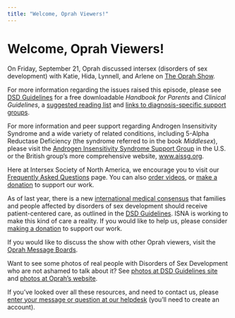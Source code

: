 ```yaml
---
title: "Welcome, Oprah Viewers!"
---
```


# Welcome, Oprah Viewers!

On Friday, September 21, Oprah discussed intersex (disorders of sex development) with Katie, Hida, Lynnell, and Arlene on <a href="http://www.oprah.com/tows/pastshows/200709/tows_past_20070921.jhtml">The Oprah Show</a>.  

For more information regarding the issues raised this episode, please see <a href="http://dsdguidelines.org/"><span class="caps">DSD</span> Guidelines</a> for a free downloadable _Handbook for Parents_ and _Clinical Guidelines_, a <a href="/reading_list">suggested reading list</a> and <a href="http://www.dsdguidelines.org/htdocs/parents/support_groups.html">links to diagnosis-specific support groups</a>.  

For more information and peer support regarding Androgen Insensitivity Syndrome and a wide variety of related conditions, including 5-Alpha Reductase Deficiency (the syndrome referred to in the book _Middlesex_), please visit the <a href="http://www.aissgusa.org">Androgen Insensitivity Syndrome Support Group</a> in the U.S. or the British group&#8217;s more comprehensive website, <a href="http://www.aissg.org">www.aissg.org</a>.  

Here at Intersex Society of North America, we encourage you to visit our <a href="/faq">Frequently Asked Questions</a> page. You can also <a href="/videos">order videos</a>, or <a href="/donate">make a donation</a> to support our work.  

As of last year, there is a new <a href="http://pediatrics.aappublications.org/cgi/reprint/118/2/e488">international medical consensus</a> that families and people affected by disorders of sex development should receive patient-centered care, as outlined in the <a href="http://www.dsdguidelines.org/"><span class="caps">DSD</span> Guidelines</a>. <span class="caps">ISNA</span> is working to make this kind of care a reality. If you would like to help us, please consider <a href="/donate">making a donation</a> to support our work.  


If you would like to discuss the show with other Oprah viewers, visit the <a href="http://www.oprah.com/community/thread/1545">Oprah Message Boards</a>.  

Want to see some photos of real people with Disorders of Sex Development who are not ashamed to talk about it? See <a href="http://www.dsdguidelines.org/htdocs/parents/photos.html">photos at <span class="caps">DSD</span> Guidelines site</a> and <a href="http://www.oprah.com/tows/slide/200709/20070921/slide_20070921_350_101.jhtml">photos at Oprah&#8217;s website</a>.  

If you&#8217;ve looked over all these resources, and need to contact us, please <a href="http://ask.isna.org">enter your message or question at our helpdesk</a> (you&#8217;ll need to create an account).